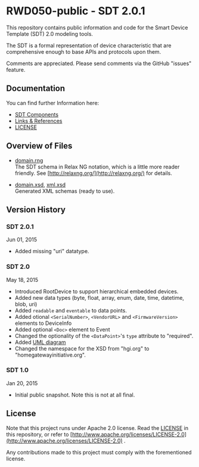 # RWD050-public - SDT 2.0.1

This repository contains public information and code for the Smart Device Template (SDT) 2.0 modeling tools.

The SDT is a formal representation of device characteristic that are comprehensive enough to base APIs and protocols upon them.

Comments are appreciated. Please send comments via the GitHub "issues" feature.

## Documentation 
You can find further Information here:

- [SDT Components](SDT2.0.1/docs/SDT_Components.md)
- [Links & References](SDT2.0.1/docs/Links.md)
- [LICENSE](LICENSE)


## Overview of Files 
- [domain.rng](SDT2.0.1/domain.rng)  
The SDT schema in Relax NG notation, which is a little more reader friendly. See [http://relaxng.org/](http://relaxng.org/) for details.

- [domain.xsd](SDT2.0.1/domain.xsd), [xml.xsd](SDT2.0.1/xml.xsd)  
Generated XML schemas (ready to use).

## Version History
### SDT 2.0.1
Jun 01, 2015

- Added missing "uri" datatype.

### SDT 2.0
May 18, 2015

- Introduced RootDevice to support hierarchical embedded devices.
- Added new data types (byte, float, array, enum, date, time, datetime, blob, uri)
- Added ``readable`` and ``eventable`` to data points.
- Added otional ``<SerialNumber>``, ``<VendorURL>`` and ``<FirmwareVersion>`` elements to DeviceInfo
- Added optional ``<Doc>`` element to Event
- Changed the optionality of the ``<DataPoint>``'s ``type`` attribute to "required".
- Added [UML diagram](SDT2.0/docs/SDT_Components.md)
- Changed the namespace for the XSD from "hgi.org" to "homegatewayinitiative.org".

### SDT 1.0
Jan 20, 2015

- Initial public snapshot. Note this is not at all final.


## License
Note that this project runs under Apache 2.0 license. Read the [LICENSE](LICENSE) in this repository, or refer to [http://www.apache.org/licenses/LICENSE-2.0](http://www.apache.org/licenses/LICENSE-2.0) .

Any contributions made to this project must comply with the forementioned license.

